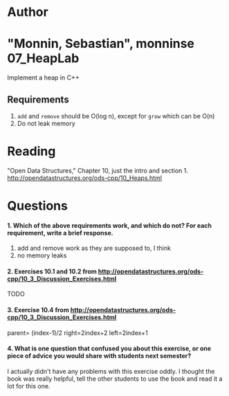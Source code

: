 Author
==========
"Monnin, Sebastian", monninse
07_HeapLab
==============

Implement a heap in C++

Requirements
------------

1. `add` and `remove` should be O(log n), except for `grow` which can be O(n)
2. Do not leak memory

Reading
=======
"Open Data Structures," Chapter 10, just the intro and section 1. http://opendatastructures.org/ods-cpp/10_Heaps.html

Questions
=========

#### 1. Which of the above requirements work, and which do not? For each requirement, write a brief response.

1. add and remove work as they are supposed to, I think
2. no memory leaks

#### 2. Exercises 10.1 and 10.2 from http://opendatastructures.org/ods-cpp/10_3_Discussion_Exercises.html
TODO

#### 3. Exercise 10.4 from http://opendatastructures.org/ods-cpp/10_3_Discussion_Exercises.html
parent= (index-1)/2
right=2index+2
left=2index+1
#### 4. What is one question that confused you about this exercise, or one piece of advice you would share with students next semester?
I actually didn't have any problems with this exercise oddly. I thought the book was really helpful, tell the other students to use the book and read it a lot for this one.
